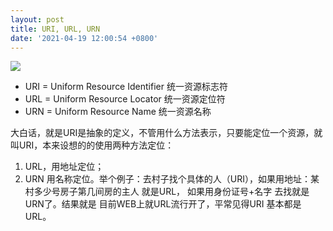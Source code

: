 ```yaml
---
layout: post
title: URI, URL, URN
date: '2021-04-19 12:00:54 +0800'
---
```


![](https://i.imgur.com/YcdVaKb.png)
* URI = Uniform Resource Identifier 统一资源标志符
* URL = Uniform Resource Locator 统一资源定位符
* URN = Uniform Resource Name 统一资源名称
 
大白话，就是URI是抽象的定义，不管用什么方法表示，只要能定位一个资源，就叫URI，本来设想的的使用两种方法定位：
1. URL，用地址定位；
2. URN 用名称定位。举个例子：去村子找个具体的人（URI），如果用地址：某村多少号房子第几间房的主人 就是URL， 如果用身份证号+名字 去找就是URN了。结果就是 目前WEB上就URL流行开了，平常见得URI 基本都是URL。
